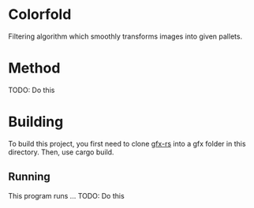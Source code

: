 # Colorfold
Filtering algorithm which smoothly transforms images into given pallets.

# Method

TODO: Do this

# Building

To build this project, you first need to clone [gfx-rs](https://github.com/gfx-rs/gfx) into a gfx folder in this directory. Then, use cargo build.

## Running

This program runs ... TODO: Do this
